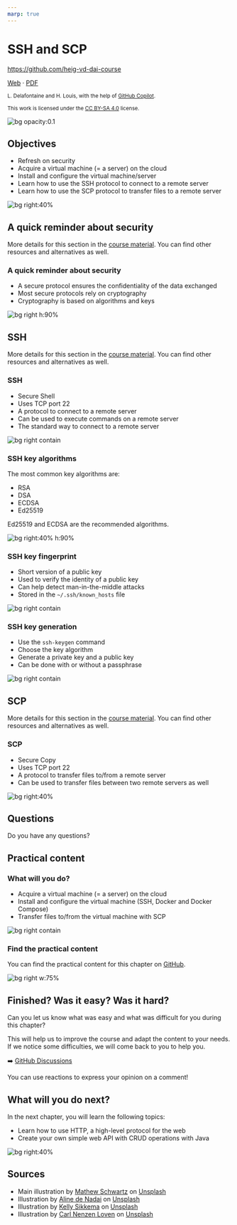 ```yaml
---
marp: true
---
```


<!--
theme: custom-marp-theme
size: 16:9
paginate: true
author: L. Delafontaine and H. Louis, with the help of GitHub Copilot
title: HEIG-VD DAI Course - SSH and SCP
description: SSH and SCP for the DAI course at HEIG-VD, Switzerland
footer: '[**HEIG-VD**](https://heig-vd.ch) - [DAI Course 2025-2026](https://github.com/heig-vd-dai-course) - [CC BY-SA 4.0](https://github.com/heig-vd-dai-course/heig-vd-dai-course/blob/main/LICENSE.md)'
headingDivider: 6
-->

[web]: https://heig-vd-dai-course.github.io/heig-vd-dai-course/20-ssh-and-scp/
[pdf]:
	https://heig-vd-dai-course.github.io/heig-vd-dai-course/20-ssh-and-scp/20-ssh-and-scp-presentation.pdf
[license]:
	https://github.com/heig-vd-dai-course/heig-vd-dai-course/blob/main/LICENSE.md
[discussions]: https://github.com/orgs/heig-vd-dai-course/discussions/115
[illustration]: ./images/main-illustration.jpg
[course-material]:
	https://github.com/heig-vd-dai-course/heig-vd-dai-course/blob/main/20-ssh-and-scp/COURSE_MATERIAL.md
[course-material-qr-code]:
	https://quickchart.io/qr?format=png&ecLevel=Q&size=400&margin=1&text=https://github.com/heig-vd-dai-course/heig-vd-dai-course/blob/main/20-ssh-and-scp/COURSE_MATERIAL.md

# SSH and SCP

<!--
_class: lead
_paginate: false
-->

<https://github.com/heig-vd-dai-course>

[Web][web] · [PDF][pdf]

<small>L. Delafontaine and H. Louis, with the help of
[GitHub Copilot](https://github.com/features/copilot).</small>

<small>This work is licensed under the [CC BY-SA 4.0][license] license.</small>

![bg opacity:0.1][illustration]

## Objectives

- Refresh on security
- Acquire a virtual machine (= a server) on the cloud
- Install and configure the virtual machine/server
- Learn how to use the SSH protocol to connect to a remote server
- Learn how to use the SCP protocol to transfer files to a remote server

![bg right:40%](https://images.unsplash.com/photo-1516389573391-5620a0263801?fit=crop&h=720)

## A quick reminder about security

<!-- _class: lead -->

More details for this section in the [course material][course-material]. You can
find other resources and alternatives as well.

### A quick reminder about security

- A secure protocol ensures the confidentiality of the data exchanged
- Most secure protocols rely on cryptography
- Cryptography is based on algorithms and keys

![bg right h:90%](./images/a-quick-reminder-about-security.png)

## SSH

<!-- _class: lead -->

More details for this section in the [course material][course-material]. You can
find other resources and alternatives as well.

### SSH

- Secure Shell
- Uses TCP port 22
- A protocol to connect to a remote server
- Can be used to execute commands on a remote server
- The standard way to connect to a remote server

![bg right contain](./images/ssh-1.png)

### SSH key algorithms

The most common key algorithms are:

- RSA
- DSA
- ECDSA
- Ed25519

Ed25519 and ECDSA are the recommended algorithms.

![bg right:40% h:90%](./images/ssh-2.png)

### SSH key fingerprint

- Short version of a public key
- Used to verify the identity of a public key
- Can help detect man-in-the-middle attacks
- Stored in the `~/.ssh/known_hosts` file

![bg right contain](./images/ssh-key-fingerprint.png)

### SSH key generation

- Use the `ssh-keygen` command
- Choose the key algorithm
- Generate a private key and a public key
- Can be done with or without a passphrase

![bg right contain](./images/ssh-key-generation.png)

## SCP

<!-- _class: lead -->

More details for this section in the [course material][course-material]. You can
find other resources and alternatives as well.

### SCP

- Secure Copy
- Uses TCP port 22
- A protocol to transfer files to/from a remote server
- Can be used to transfer files between two remote servers as well

![bg right:40%](https://images.unsplash.com/photo-1616628188540-925618b98318?fit=crop&h=720)

## Questions

<!-- _class: lead -->

Do you have any questions?

## Practical content

<!-- _class: lead -->

### What will you do?

- Acquire a virtual machine (= a server) on the cloud
- Install and configure the virtual machine (SSH, Docker and Docker Compose)
- Transfer files to/from the virtual machine with SCP

![bg right contain](./images/what-will-you-do.png)

### Find the practical content

<!-- _class: lead -->

You can find the practical content for this chapter on
[GitHub][course-material].

![bg right w:75%][course-material-qr-code]

## Finished? Was it easy? Was it hard?

Can you let us know what was easy and what was difficult for you during this
chapter?

This will help us to improve the course and adapt the content to your needs. If
we notice some difficulties, we will come back to you to help you.

➡️ [GitHub Discussions][discussions]

You can use reactions to express your opinion on a comment!

## What will you do next?

In the next chapter, you will learn the following topics:

- Learn how to use HTTP, a high-level protocol for the web
- Create your own simple web API with CRUD operations with Java

![bg right:40%](https://images.unsplash.com/photo-1446770145316-10a05382c470?fit=crop&h=720)

## Sources

- Main illustration by [Mathew Schwartz](https://unsplash.com/@cadop) on
  [Unsplash](https://unsplash.com/photos/sb7RUrRMaC4)
- Illustration by [Aline de Nadai](https://unsplash.com/@alinedenadai) on
  [Unsplash](https://unsplash.com/photos/j6brni7fpvs)
- Illustration by [Kelly Sikkema](https://unsplash.com/@kellysikkema) on
  [Unsplash](https://unsplash.com/photos/white-and-black-checkered-board-huT1A8nW_Ho)
- Illustration by [Carl Nenzen Loven](https://unsplash.com/@archduk3) on
  [Unsplash](https://unsplash.com/photos/N8GdKC4Rcvs)
